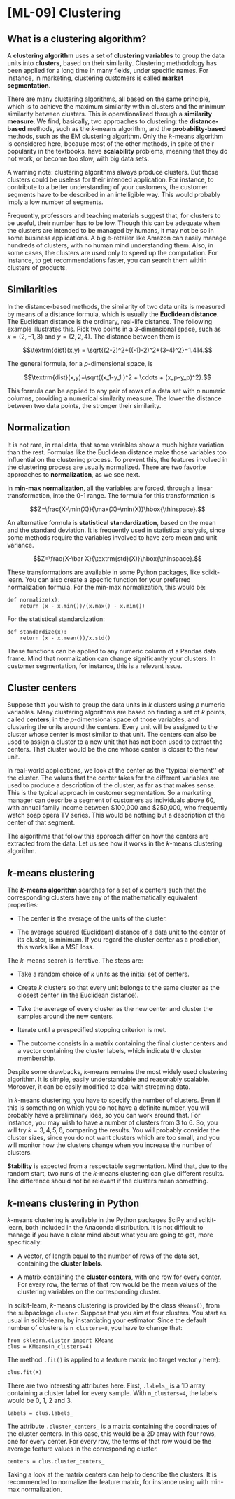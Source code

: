 # [ML-09] Clustering

## What is a clustering algorithm?

A **clustering algorithm** uses a set of **clustering variables** to group the data units into **clusters**, based on their similarity. Clustering methodology has been applied for a long time in many fields, under specific names. For instance, in marketing, clustering customers is called **market segmentation**. 

There are many clustering algorithms, all based on the same principle, which is to achieve the maximum similarity within clusters and the minimum similarity between clusters. This is operationalized through a **similarity measure**. We find, basically, two approaches to clustering: the **distance-based** methods, such as the $k$-means algorithm, and the **probability-based** methods, such as the EM clustering algorithm. Only the $k$-means algorithm is considered here, because most of the other methods, in spite of their popularity in the textbooks, have **scalability** problems, meaning that they do not work, or become too slow, with big data sets.

A warning note: clustering algorithms always produce clusters. But those clusters could be useless for their intended application. For instance, to contribute to a better understanding of your customers, the customer segments have to be described in an intelligible way. This would probably imply a low number of segments.

Frequently, professors and teaching materials suggest that, for clusters to be useful, their number has to be low. Though this can be adequate when the clusters are intended to be managed by humans, it may not be so in some business applications. A big e-retailer like Amazon can easily manage hundreds of clusters, with no human mind understanding them. Also, in some cases, the clusters are used only to speed up the computation. For instance, to get recommendations faster, you can search them within clusters of products.

## Similarities

In the distance-based methods, the similarity of two data units is measured by means of a distance formula, which is usually the **Euclidean distance**. The Euclidean distance is the ordinary, real-life distance. The following example illustrates this. Pick two points in a 3-dimensional space, such as $x=(2,-1,3)$ and $y=(2,2,4)$. The distance between them is

$$\textrm{dist}(x,y) = \sqrt{(2-2)^2+((-1)-2)^2+(3-4)^2}=1.414.$$

The general formula, for a $p$-dimensional space, is

$$\textrm{dist}(x,y)=\sqrt{(x_1-y_1 )^2 + \cdots + (x_p-y_p)^2}.$$

This formula can be applied to any pair of rows of a data set with $p$ numeric columns, providing a numerical similarity measure. The lower the distance between two data points, the stronger their similarity.

## Normalization

It is not rare, in real data, that some variables show a much higher variation than the rest. Formulas like the Euclidean distance make those variables too influential on the clustering process. To prevent this, the features involved in the clustering process are usually normalized. There are two favorite approaches to **normalization**, as we see next.

In **min-max normalization**, all the variables are forced, through a linear transformation, into the 0-1 range. The formula for this transformation is

$$Z=\frac{X-\min(X)}{\max(X)-\min(X)}\hbox{\thinspace}.$$

An alternative formula is **statistical standardization**, based on the mean and the standard deviation. It is frequently used in statistical analysis, since some methods require the variables involved to have zero mean and unit variance.

$$Z=\frac{X-\bar X}{\textrm{std}(X)}\hbox{\thinspace}.$$

These transformations are available in some Python packages, like scikit-learn. You can also create a specific function for your preferred normalization formula. For the min-max normalization, this would be:

```
def normalize(x): 
    return (x - x.min())/(x.max() - x.min())
```
For the statistical standardization:

```
def standardize(x):
    return (x - x.mean())/x.std()
```

These functions can be applied to any numeric column of a Pandas data frame. Mind that normalization can change significantly your clusters. In customer segmentation, for instance, this is a relevant issue.

## Cluster centers

Suppose that you wish to group the data units in $k$ clusters using $p$ numeric variables. Many clustering algorithms are based on finding a set of $k$ points, called **centers**, in the $p$-dimensional space of those variables, and clustering the units around the centers. Every unit will be assigned to the cluster whose center is most similar to that unit. The centers can also be used to assign a cluster to a new unit that has not been used to extract the centers. That cluster would be the one whose center is closer to the new unit.

In real-world applications, we look at the center as the "typical element'' of the cluster. The values that the center takes for the different variables are used to produce a description of the cluster, as far as that makes sense. This is the typical approach in customer segmentation. So a marketing manager can describe a segment of customers as individuals above 60, with annual family income between $100,000 and $250,000, who frequently watch soap opera TV series. This would be nothing but a description of the center of that segment.

The algorithms that follow this approach differ on how the centers are extracted from the data. Let us see how it works in the $k$-means clustering algorithm.

## *k*-means clustering

The **$k$-means algorithm** searches for a set of $k$ centers such that the corresponding clusters have any of the mathematically equivalent properties:

* The center is the average of the units of the cluster.

* The average squared (Euclidean) distance of a data unit to the center of its cluster, is minimum. If you regard the cluster center as a prediction, this works like a MSE loss.

The $k$-means search is iterative. The steps are:

* Take a random choice of $k$ units as the initial set of centers.

* Create $k$ clusters so that every unit belongs to the same cluster as the closest center (in the  Euclidean distance).

* Take the average of every cluster as the new center and cluster the samples around the new centers.

* Iterate until a prespecified stopping criterion is met.

* The outcome consists in a matrix containing the final cluster centers and a vector containing the cluster labels, which indicate the cluster membership.

Despite some drawbacks, $k$-means remains the most widely used clustering algorithm. It is simple, easily understandable and reasonably scalable. Moreover, it can be easily modified to deal with streaming data.

In $k$-means clustering, you have to specify the number of clusters. Even if this is something on which you do not have a definite number, you will probably have a preliminary idea, so you can work around that. For instance, you may wish to have a number of clusters from 3 to 6. So, you will try $k = 3, 4, 5, 6$, comparing the results. You will probably consider the cluster sizes, since you do not want clusters which are too small, and you will monitor how the clusters change when you increase the number of clusters.

**Stability** is expected from a respectable segmentation. Mind that, due to the random start, two runs of the $k$-means clustering can give different results. The difference should not be relevant if the clusters mean something.

## *k*-means clustering in Python

$k$-means clustering is available in the Python packages SciPy and scikit-learn, both included in the Anaconda distribution. It is not difficult to manage if you have a clear mind about what you are going to get, more specifically:

* A vector, of length equal to the number of rows of the data set, containing the **cluster labels**.

* A matrix containing the **cluster centers**, with one row for every center. For every row, the terms of that row would be the mean values of the clustering variables on the corresponding cluster.

In scikit-learn, $k$-means clustering is provided by the class `KMeans()`, from the subpackage `cluster`. Suppose that you aim at four clusters. You start as usual in scikit-learn, by instantiating your estimator. Since the default number of clusters is `n_clusters=8`, you have to change that: 

```
from sklearn.cluster import KMeans
clus = KMeans(n_clusters=4)
```

The method `.fit()` is applied to a feature matrix (no target vector `y` here):

```
clus.fit(X)
```

There are two interesting attributes here. First, `.labels_` is a 1D array containing a cluster label for every sample. With `n_clusters=4`, the labels would be 0, 1, 2 and 3. 

```
labels = clus.labels_
```

The attribute `.cluster_centers_` is a matrix containing the coordinates of the cluster centers. In this case, this would be a 2D array with four rows, one for every center. For every row, the terms of that row would be the average feature values in the corresponding cluster.

```
centers = clus.cluster_centers_
```

Taking a look at the matrix centers can help to describe the clusters. It is recommended to normalize the feature matrix, for instance using with min-max normalization.
